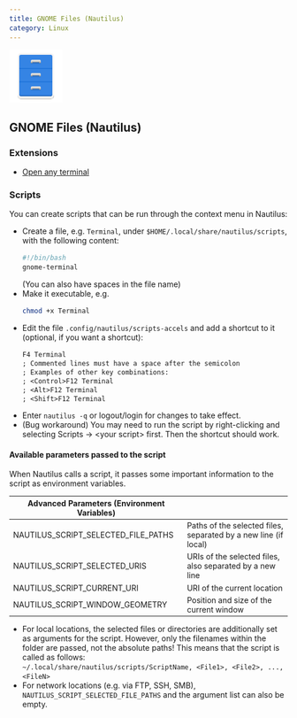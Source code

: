 ```yaml
---
title: GNOME Files (Nautilus)
category: Linux
---
```


<img src="assets/files-adwaita.svg" width="96px">

## GNOME Files (Nautilus)

### Extensions
- [Open any terminal](https://github.com/Stunkymonkey/nautilus-open-any-terminal)

### Scripts

You can create scripts that can be run through the context menu in Nautilus:

- Create a file, e.g. `Terminal`, under `$HOME/.local/share/nautilus/scripts`, with the following content:  
	```bash
	#!/bin/bash
	gnome-terminal
	```
	(You can also have spaces in the file name)
- Make it executable, e.g.
	```bash
	chmod +x Terminal
	```
- Edit the file `.config/nautilus/scripts-accels` and add a shortcut to it (optional, if you want a shortcut):
    ```
	F4 Terminal
	; Commented lines must have a space after the semicolon
	; Examples of other key combinations:
	; <Control>F12 Terminal
	; <Alt>F12 Terminal
	; <Shift>F12 Terminal
	```
- Enter `nautilus -q` or logout/login for changes to take effect.
- (Bug workaround) You may need to run the script by right-clicking and selecting Scripts → \<your script\> first. Then the shortcut should work.


#### Available parameters passed to the script

When Nautilus calls a script, it passes some important information to the script as environment variables.

| Advanced Parameters (Environment Variables)                                                              ||
|-----------------------------------------|-----------------------------------------------------------------|
| NAUTILUS\_SCRIPT\_SELECTED\_FILE\_PATHS | Paths of the selected files, separated by a new line (if local) |
| NAUTILUS\_SCRIPT\_SELECTED\_URIS        | URIs of the selected files, also separated by a new line        |
| NAUTILUS\_SCRIPT\_CURRENT\_URI          | URI of the current location                                     |
| NAUTILUS\_SCRIPT\_WINDOW\_GEOMETRY      | Position and size of the current window                         |

- For local locations, the selected files or directories are additionally set as arguments for the script. However, only the filenames within the folder are passed, not the absolute paths! This means that the script is called as follows:  
    `~/.local/share/nautilus/scripts/ScriptName, <File1>, <File2>, ..., <FileN>`
- For network locations (e.g. via FTP, SSH, SMB), `NAUTILUS_SCRIPT_SELECTED_FILE_PATHS` and the argument list can also be empty.
